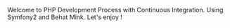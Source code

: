 Welcome to PHP Development Process with Continuous Integration. Using Symfony2 and Behat Mink. Let's enjoy !
